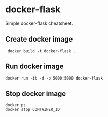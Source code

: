 # docker-flask

Simple docker-flask cheatsheet.

## Create docker image
```console   
 docker build -t docker-flask .
```



## Run docker image
```console 
docker run -it -d -p 5000:5000 docker-flask
```

## Stop docker image
```console 
docker ps
docker stop CONTAINER_ID
```


